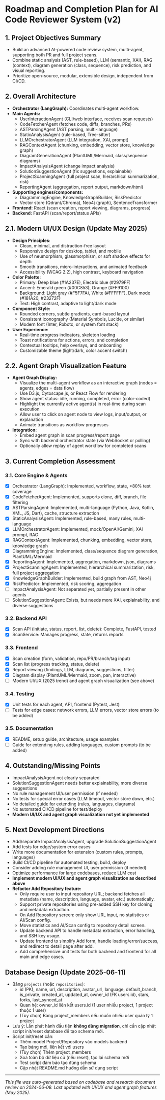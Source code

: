 # Roadmap and Completion Plan for AI Code Reviewer System (v2)

## 1. Project Objectives Summary
- Build an advanced AI-powered code review system, multi-agent, supporting both PR and full project scans.
- Combine static analysis (AST, rule-based), LLM (semantic, XAI), RAG (context), diagram generation (class, sequence), risk prediction, and visual reporting.
- Prioritize open-source, modular, extensible design, independent from CI/CD.

## 2. Overall Architecture
- **Orchestrator (LangGraph):** Coordinates multi-agent workflow.
- **Main Agents:**
  - UserInteractionAgent (CLI/web interface, receives scan requests)
  - CodeFetcherAgent (fetches code, diffs, branches, PRs)
  - ASTParsingAgent (AST parsing, multi-language)
  - StaticAnalysisAgent (rule-based, Tree-sitter)
  - LLMOrchestratorAgent (LLM integration, XAI, prompt)
  - RAGContextAgent (chunking, embedding, vector store, knowledge graph)
  - DiagramGenerationAgent (PlantUML/Mermaid, class/sequence diagrams)
  - ImpactAnalysisAgent (change impact analysis)
  - SolutionSuggestionAgent (fix suggestions, explainable)
  - ProjectScanningAgent (full project scan, hierarchical summarization, risk)
  - ReportingAgent (aggregation, report output, markdown/html)
- **Supporting engines/components:**
  - DiagrammingEngine, KnowledgeGraphBuilder, RiskPredictor
  - Vector store (Qdrant/Chroma), Neo4j (graph), SentenceTransformer
- **Frontend:** React (scan creation, report viewing, diagrams, progress)
- **Backend:** FastAPI (scan/report/status APIs)

## 2.1. Modern UI/UX Design (Update May 2025)
- **Design Principles:**
  - Clean, minimal, and distraction-free layout
  - Responsive design for desktop, tablet, and mobile
  - Use of neumorphism, glassmorphism, or soft shadow effects for depth
  - Smooth transitions, micro-interactions, and animated feedback
  - Accessibility (WCAG 2.2), high contrast, keyboard navigation
- **Color Palette:**
  - Primary: Deep blue (#1A237E), Electric blue (#2979FF)
  - Accent: Emerald green (#00C853), Orange (#FF9100)
  - Background: Light gray (#F5F7FA), White (#FFFFFF), Dark mode (#181A20, #23272F)
  - Text: High contrast, adaptive to light/dark mode
- **Component Style:**
  - Rounded corners, subtle gradients, card-based layout
  - Consistent iconography (Material Symbols, Lucide, or similar)
  - Modern font (Inter, Roboto, or system font stack)
- **User Experience:**
  - Real-time progress indicators, skeleton loading
  - Toast notifications for actions, errors, and completion
  - Contextual tooltips, help overlays, and onboarding
  - Customizable theme (light/dark, color accent switch)

## 2.2. Agent Graph Visualization Feature
- **Agent Graph Display:**
  - Visualize the multi-agent workflow as an interactive graph (nodes = agents, edges = data flow)
  - Use D3.js, Cytoscape.js, or React Flow for rendering
  - Show agent status: idle, running, completed, error (color-coded)
  - Highlight the currently active agent(s) in real-time during scan execution
  - Allow user to click on agent node to view logs, input/output, or explanation
  - Animate transitions as workflow progresses
- **Integration:**
  - Embed agent graph in scan progress/report page
  - Sync with backend orchestrator state (via WebSocket or polling)
  - Optionally allow replay of agent workflow for completed scans

## 3. Current Completion Assessment
### 3.1. Core Engine & Agents
- [x] Orchestrator (LangGraph): Implemented, workflow, state, >80% test coverage
- [x] CodeFetcherAgent: Implemented, supports clone, diff, branch, file filtering
- [x] ASTParsingAgent: Implemented, multi-language (Python, Java, Kotlin, XML, JS, Dart), cache, structure extraction
- [x] StaticAnalysisAgent: Implemented, rule-based, many rules, multi-language
- [x] LLMOrchestratorAgent: Implemented, mock/OpenAI/Gemini, XAI prompt, RAG
- [x] RAGContextAgent: Implemented, chunking, embedding, vector store, knowledge graph
- [x] DiagrammingEngine: Implemented, class/sequence diagram generation, PlantUML/Mermaid
- [x] ReportingAgent: Implemented, aggregation, markdown, json, diagrams
- [x] ProjectScanningAgent: Implemented, hierarchical summarization, risk, full project aggregation
- [x] KnowledgeGraphBuilder: Implemented, build graph from AST, Neo4j
- [x] RiskPredictor: Implemented, risk scoring, aggregation
- [ ] ImpactAnalysisAgent: Not separated yet, partially present in other agents
- [ ] SolutionSuggestionAgent: Exists, but needs more XAI, explainability, and diverse suggestions

### 3.2. Backend API
- [x] Scan API (initiate, status, report, list, delete): Complete, FastAPI, tested
- [x] ScanService: Manages progress, state, returns reports

### 3.3. Frontend
- [x] Scan creation (form, validation, repo/PR/branch/tag input)
- [x] Scan list (progress tracking, status, delete)
- [x] Report viewing (findings, LLM, diagrams, suggestions, filter)
- [x] Diagram display (PlantUML/Mermaid, zoom, pan, interactive)
- [ ] Modern UI/UX (2025 trend) and agent graph visualization (see above)

### 3.4. Testing
- [x] Unit tests for each agent, API, frontend (Pytest, Jest)
- [ ] Tests for edge cases: network errors, LLM errors, vector store errors (to be added)

### 3.5. Documentation
- [x] README, setup guide, architecture, usage examples
- [ ] Guide for extending rules, adding languages, custom prompts (to be added)

## 4. Outstanding/Missing Points
- ImpactAnalysisAgent not clearly separated
- SolutionSuggestionAgent needs better explainability, more diverse suggestions
- No rule management UI/user permission (if needed)
- No tests for special error cases (LLM timeout, vector store down, etc.)
- No detailed guide for extending (rules, languages, diagrams)
- No automated CI/CD pipeline for test/deploy
- **Modern UI/UX and agent graph visualization not yet implemented**

## 5. Next Development Directions
- Add/separate ImpactAnalysisAgent, upgrade SolutionSuggestionAgent
- Add tests for edge/system error cases
- Write more documentation for extension (custom rules, prompts, languages)
- Build CI/CD pipeline for automated testing, build, deploy
- Consider adding rule management UI, user permission (if needed)
- Optimize performance for large codebases, reduce LLM cost
- **Implement modern UI/UX and agent graph visualization as described above**
- **Refactor Add Repository feature:**
  - Only require user to input repository URL; backend fetches all metadata (name, description, language, avatar, etc.) automatically.
  - Support private repositories using pre-added SSH key for cloning and metadata extraction.
  - On Add Repository screen: only show URL input, no statistics or AI/Scan config.
  - Move statistics and AI/Scan config to repository detail screen.
  - Update backend API to handle metadata extraction, error handling, and SSH key usage.
  - Update frontend to simplify Add form, handle loading/error/success, and redirect to detail page after add.
  - Add comprehensive unit tests for both backend and frontend for all main and edge cases.

## Database Design (Update 2025-06-11)
- Bảng `projects` (hoặc `repositories`):
  - id (PK), name, url, description, avatar_url, language, default_branch, is_private, created_at, updated_at, owner_id (FK users.id), stars, forks, last_synced_at
  - Quan hệ: owner_id liên kết users.id (1 user nhiều project, 1 project thuộc 1 user)
  - (Tùy chọn) Bảng project_members nếu muốn nhiều user quản lý 1 project
- Lưu ý: Lần phát hành đầu tiên **không dùng migration**, chỉ cần cập nhật script init/reset database để tạo schema mới.
- Script init/reset cần:
  - Thêm model Project/Repository vào models backend
  - Tạo bảng mới, liên kết với users
  - (Tùy chọn) Thêm project_members
  - Xoá toàn bộ dữ liệu cũ (nếu reset), tạo lại schema mới
  - Test script đảm bảo tạo đúng schema
  - Cập nhật README.md hướng dẫn sử dụng script

---

*This file was auto-generated based on codebase and research document review on 2024-06-09. Last updated with UI/UX and agent graph features (May 2025).* 